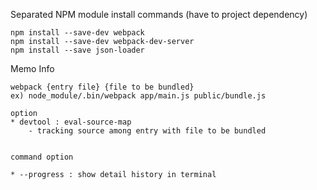 Separated NPM module install commands (have to project dependency)

	npm install --save-dev webpack
	npm install --save-dev webpack-dev-server
	npm install --save json-loader


Memo Info

	webpack {entry file} {file to be bundled}
	ex) node_module/.bin/webpack app/main.js public/bundle.js

	option
	* devtool : eval-source-map
		- tracking source among entry with file to be bundled


	command option

	* --progress : show detail history in terminal